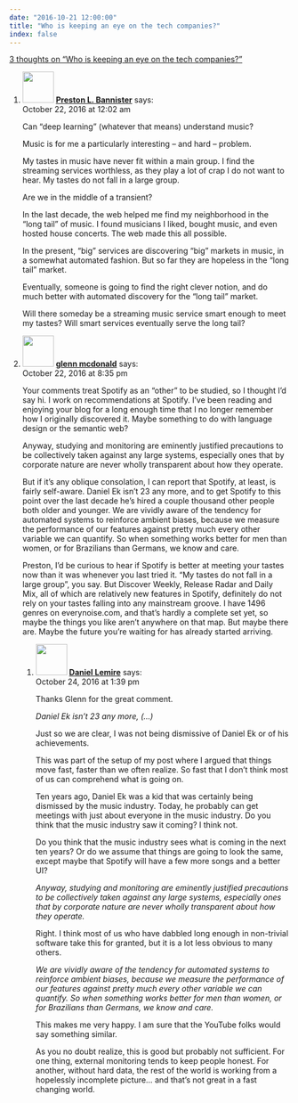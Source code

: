 ```yaml
---
date: "2016-10-21 12:00:00"
title: "Who is keeping an eye on the tech companies?"
index: false
---
```


[3 thoughts on &ldquo;Who is keeping an eye on the tech companies?&rdquo;](/lemire/blog/2016/10-21-who-is-keeping-an-eye-on-the-tech-companies)

<ol class="comment-list">
<li id="comment-256531" class="comment even thread-even depth-1">
<div class="comment-author vcard">
<img alt src="https://secure.gravatar.com/avatar/9087622186f0fe01571cfd0add715302?s=56&#038;d=mm&#038;r=g" srcset="https://secure.gravatar.com/avatar/9087622186f0fe01571cfd0add715302?s=112&#038;d=mm&#038;r=g 2x" class="avatar avatar-56 photo" height="56" width="56" decoding="async" /> <b class="fn"><a href="http://bannister.us/" class="url" rel="ugc external nofollow">Preston L. Bannister</a></b> <span class="says">says:</span> </div>
<div class="comment-metadata"><time datetime="2016-10-22T00:02:47+00:00">October 22, 2016 at 12:02 am</time></a> </div>
<div class="comment-content">
<p>Can &ldquo;deep learning&rdquo; (whatever that means) understand music?</p>
<p>Music is for me a particularly interesting &#8211; and hard &#8211; problem. </p>
<p>My tastes in music have never fit within a main group. I find the streaming services worthless, as they play a lot of crap I do not want to hear. My tastes do not fall in a large group.</p>
<p>Are we in the middle of a transient?</p>
<p>In the last decade, the web helped me find my neighborhood in the &ldquo;long tail&rdquo; of music. I found musicians I liked, bought music, and even hosted house concerts. The web made this all possible.</p>
<p>In the present, &ldquo;big&rdquo; services are discovering &ldquo;big&rdquo; markets in music, in a somewhat automated fashion. But so far they are hopeless in the &ldquo;long tail&rdquo; market. </p>
<p>Eventually, someone is going to find the right clever notion, and do much better with automated discovery for the &ldquo;long tail&rdquo; market.</p>
<p>Will there someday be a streaming music service smart enough to meet my tastes? Will smart services eventually serve the long tail?</p>
</div>
</li>
<li id="comment-256583" class="comment odd alt thread-odd thread-alt depth-1 parent">
<div class="comment-author vcard">
<img alt src="https://secure.gravatar.com/avatar/800078ddbf84f5b7232e6fcb460ecceb?s=56&#038;d=mm&#038;r=g" srcset="https://secure.gravatar.com/avatar/800078ddbf84f5b7232e6fcb460ecceb?s=112&#038;d=mm&#038;r=g 2x" class="avatar avatar-56 photo" height="56" width="56" decoding="async" /> <b class="fn"><a href="http://everynoise.com" class="url" rel="ugc external nofollow">glenn mcdonald</a></b> <span class="says">says:</span> </div>
<div class="comment-metadata"><time datetime="2016-10-22T20:35:15+00:00">October 22, 2016 at 8:35 pm</time></a> </div>
<div class="comment-content">
<p>Your comments treat Spotify as an &ldquo;other&rdquo; to be studied, so I thought I&rsquo;d say hi. I work on recommendations at Spotify. I&rsquo;ve been reading and enjoying your blog for a long enough time that I no longer remember how I originally discovered it. Maybe something to do with language design or the semantic web?</p>
<p>Anyway, studying and monitoring are eminently justified precautions to be collectively taken against any large systems, especially ones that by corporate nature are never wholly transparent about how they operate.</p>
<p>But if it&rsquo;s any oblique consolation, I can report that Spotify, at least, is fairly self-aware. Daniel Ek isn&rsquo;t 23 any more, and to get Spotify to this point over the last decade he&rsquo;s hired a couple thousand other people both older and younger. We are vividly aware of the tendency for automated systems to reinforce ambient biases, because we measure the performance of our features against pretty much every other variable we can quantify. So when something works better for men than women, or for Brazilians than Germans, we know and care.</p>
<p>Preston, I&rsquo;d be curious to hear if Spotify is better at meeting your tastes now than it was whenever you last tried it. &ldquo;My tastes do not fall in a large group&rdquo;, you say. But Discover Weekly, Release Radar and Daily Mix, all of which are relatively new features in Spotify, definitely do not rely on your tastes falling into any mainstream groove. I have 1496 genres on everynoise.com, and that&rsquo;s hardly a complete set yet, so maybe the things you like aren&rsquo;t anywhere on that map. But maybe there are. Maybe the future you&rsquo;re waiting for has already started arriving.</p>
</div>
<ol class="children">
<li id="comment-256746" class="comment byuser comment-author-lemire bypostauthor even depth-2">
<div class="comment-author vcard">
<img alt src="https://secure.gravatar.com/avatar/2ca999bef9535950f5b84281a4dab006?s=56&#038;d=mm&#038;r=g" srcset="https://secure.gravatar.com/avatar/2ca999bef9535950f5b84281a4dab006?s=112&#038;d=mm&#038;r=g 2x" class="avatar avatar-56 photo" height="56" width="56" loading="lazy" decoding="async" /> <b class="fn"><a href="https://lemire.me/en/" class="url" rel="ugc">Daniel Lemire</a></b> <span class="says">says:</span> </div>
<div class="comment-metadata"><time datetime="2016-10-24T13:39:20+00:00">October 24, 2016 at 1:39 pm</time></a> </div>
<div class="comment-content">
<p>Thanks Glenn for the great comment.</p>
<p><em>Daniel Ek isn&rsquo;t 23 any more, (&#8230;)</em></p>
<p>Just so we are clear, I was not being dismissive of Daniel Ek or of his achievements. </p>
<p>This was part of the setup of my post where I argued that things move fast, faster than we often realize. So fast that I don&rsquo;t think most of us can comprehend what is going on.</p>
<p>Ten years ago, Daniel Ek was a kid that was certainly being dismissed by the music industry. Today, he probably can get meetings with just about everyone in the music industry. Do you think that the music industry saw it coming? I think not.</p>
<p>Do you think that the music industry sees what is coming in the next ten years? Or do we assume that things are going to look the same, except maybe that Spotify will have a few more songs and a better UI?</p>
<p><em>Anyway, studying and monitoring are eminently justified precautions to be collectively taken against any large systems, especially ones that by corporate nature are never wholly transparent about how they operate.</em></p>
<p>Right. I think most of us who have dabbled long enough in non-trivial software take this for granted, but it is a lot less obvious to many others.</p>
<p><em>We are vividly aware of the tendency for automated systems to reinforce ambient biases, because we measure the performance of our features against pretty much every other variable we can quantify. So when something works better for men than women, or for Brazilians than Germans, we know and care.</em></p>
<p>This makes me very happy. I am sure that the YouTube folks would say something similar.</p>
<p>As you no doubt realize, this is good but probably not sufficient. For one thing, external monitoring tends to keep people honest. For another, without hard data, the rest of the world is working from a hopelessly incomplete picture&#8230; and that&rsquo;s not great in a fast changing world.</p>
</div>
</li>
</ol>
</li>
</ol>
